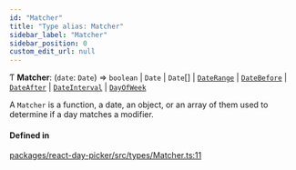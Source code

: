 ```yaml
---
id: "Matcher"
title: "Type alias: Matcher"
sidebar_label: "Matcher"
sidebar_position: 0
custom_edit_url: null
---
```


Ƭ **Matcher**: (`date`: `Date`) => `boolean` \| `Date` \| `Date`[] \| [`DateRange`](DateRange) \| [`DateBefore`](DateBefore) \| [`DateAfter`](DateAfter) \| [`DateInterval`](DateInterval) \| [`DayOfWeek`](DayOfWeek)

A `Matcher` is a function, a date, an object, or an array of them used to
determine if a day matches a modifier.

#### Defined in

[packages/react-day-picker/src/types/Matcher.ts:11](https://github.com/gpbl/react-day-picker/blob/b5db746c/packages/react-day-picker/src/types/Matcher.ts#L11)
